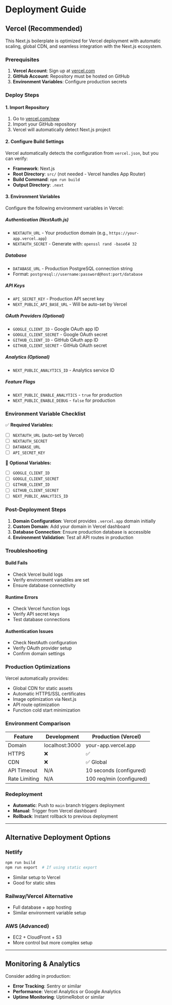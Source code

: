 # Deployment Guide

## Vercel (Recommended)

This Next.js boilerplate is optimized for Vercel deployment with automatic scaling, global CDN, and seamless integration with the Next.js ecosystem.

### Prerequisites

1. **Vercel Account**: Sign up at [vercel.com](https://vercel.com)
2. **GitHub Account**: Repository must be hosted on GitHub
3. **Environment Variables**: Configure production secrets

### Deploy Steps

#### 1. Import Repository
1. Go to [vercel.com/new](https://vercel.com/new)
2. Import your GitHub repository
3. Vercel will automatically detect Next.js project

#### 2. Configure Build Settings

Vercel automatically detects the configuration from `vercel.json`, but you can verify:

- **Framework**: Next.js
- **Root Directory**: `src/` (not needed - Vercel handles App Router)
- **Build Command**: `npm run build`
- **Output Directory**: `.next`

#### 3. Environment Variables

Configure the following environment variables in Vercel:

##### Authentication (NextAuth.js)
- `NEXTAUTH_URL` - Your production domain (e.g., `https://your-app.vercel.app`)
- `NEXTAUTH_SECRET` - Generate with: `openssl rand -base64 32`

##### Database
- `DATABASE_URL` - Production PostgreSQL connection string
- Format: `postgresql://username:password@host:port/database`

##### API Keys
- `API_SECRET_KEY` - Production API secret key
- `NEXT_PUBLIC_API_BASE_URL` - Will be auto-set by Vercel

##### OAuth Providers (Optional)
- `GOOGLE_CLIENT_ID` - Google OAuth app ID
- `GOOGLE_CLIENT_SECRET` - Google OAuth secret
- `GITHUB_CLIENT_ID` - GitHub OAuth app ID
- `GITHUB_CLIENT_SECRET` - GitHub OAuth secret

##### Analytics (Optional)
- `NEXT_PUBLIC_ANALYTICS_ID` - Analytics service ID

##### Feature Flags
- `NEXT_PUBLIC_ENABLE_ANALYTICS` - `true` for production
- `NEXT_PUBLIC_ENABLE_DEBUG` - `false` for production

### Environment Variable Checklist

✅ **Required Variables:**
- [ ] `NEXTAUTH_URL` (auto-set by Vercel)
- [ ] `NEXTAUTH_SECRET`
- [ ] `DATABASE_URL`
- [ ] `API_SECRET_KEY`

🔧 **Optional Variables:**
- [ ] `GOOGLE_CLIENT_ID`
- [ ] `GOOGLE_CLIENT_SECRET`
- [ ] `GITHUB_CLIENT_ID`
- [ ] `GITHUB_CLIENT_SECRET`
- [ ] `NEXT_PUBLIC_ANALYTICS_ID`

### Post-Deployment Steps

1. **Domain Configuration**: Vercel provides `.vercel.app` domain initially
2. **Custom Domain**: Add your domain in Vercel dashboard
3. **Database Connection**: Ensure production database is accessible
4. **Environment Validation**: Test all API routes in production

### Troubleshooting

#### Build Fails
- Check Vercel build logs
- Verify environment variables are set
- Ensure database connectivity

#### Runtime Errors
- Check Vercel function logs
- Verify API secret keys
- Test database connections

#### Authentication Issues
- Check NextAuth configuration
- Verify OAuth provider setup
- Confirm domain settings

### Production Optimizations

Vercel automatically provides:
- Global CDN for static assets
- Automatic HTTPS/SSL certificates
- Image optimization via Next.js
- API route optimization
- Function cold start minimization

### Environment Comparison

| Feature | Development | Production (Vercel) |
|---------|------------|-------------------|
| Domain | localhost:3000 | your-app.vercel.app |
| HTTPS | ❌ | ✅ |
| CDN | ❌ | ✅ Global |
| API Timeout | N/A | 10 seconds (configured) |
| Rate Limiting | N/A | 100 req/min (configured) |

### Redeployment

- **Automatic**: Push to `main` branch triggers deployment
- **Manual**: Trigger from Vercel dashboard
- **Rollback**: Instant rollback to previous deployment

---

## Alternative Deployment Options

### Netlify
```bash
npm run build
npm run export  # If using static export
```
- Similar setup to Vercel
- Good for static sites

### Railway/Vercel Alternative
- Full database + app hosting
- Similar environment variable setup

### AWS (Advanced)
- EC2 + CloudFront + S3
- More control but more complex setup

---

## Monitoring & Analytics

Consider adding in production:
- **Error Tracking**: Sentry or similar
- **Performance**: Vercel Analytics or Google Analytics
- **Uptime Monitoring**: UptimeRobot or similar
